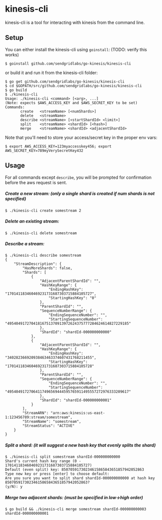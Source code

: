 # kinesis-cli

kinesis-cli is a tool for interacting with kinesis from the command line.

## Setup

You can either install the kinesis-cli using `goinstall`:
(TODO: verify this works)

    $ goinstall github.com/sendgridlabs/go-kinesis/kinesis-cli

or build it and run it from the kinesis-cli folder:

```
$ go get github.com/sendgridlabs/go-kinesis/kinesis-cli
$ cd $GOPATH/src/github.com/sendgridlabs/go-kinesis/kinesis-cli
$ go build
$ ./kinesis-cli
Usage: ./kinesis-cli <command> [<arg>, ...]
(Note: expects $AWS_ACCESS_KEY and $AWS_SECRET_KEY to be set)
Commands:
       create   <streamName> [<numShards>]
       delete   <streamName>
       describe <streamName> [<startShardId> <limit>]
       split    <streamName> <shardId> [<hash>]
       merge    <streamName> <shardId> <adjacentShardId>
```

Note that you'll need to store your access/secret key in the proper env vars:

    $ export AWS_ACCESS_KEY=123myaccesskey456; export AWS_SECRET_KEY=789myVerySecretKey432

## Usage

For all commands except `describe`, you will be prompted for confirmation before the aws request is sent.

##### Create a new stream: (only a single shard is created if num shards is not specified)

	$ ./kinesis-cli create somestream 2

##### Delete an existing stream:

    $ ./kinesis-cli delete somestream

##### Describe a stream:

```
$ ./kinesis-cli describe somestream
{
    "StreamDescription": {
        "HasMoreShards": false,
        "Shards": [
            {
                "AdjacentParentShardId": "",
                "HashKeyRange": {
                    "EndingHashKey": "170141183460469231731687303715884105727",
                    "StartingHashKey": "0"
                },
                "ParentShardId": "",
                "SequenceNumberRange": {
                    "EndingSequenceNumber": "",
                    "StartingSequenceNumber": "49540491727041816751370913972624375777284624614827229185"
                },
                "ShardId": "shardId-000000000000"
            },
            {
                "AdjacentParentShardId": "",
                "HashKeyRange": {
                    "EndingHashKey": "340282366920938463463374607431768211455",
                    "StartingHashKey": "170141183460469231731687303715884105728"
                },
                "ParentShardId": "",
                "SequenceNumberRange": {
                    "EndingSequenceNumber": "",
                    "StartingSequenceNumber": "49540491727064117496569444595765911495557272976333209617"
                },
                "ShardId": "shardId-000000000001"
            }
        ],
        "StreamARN": "arn:aws:kinesis:us-east-1:123456789:stream/somestream",
        "StreamName": "somestream",
        "StreamStatus": "ACTIVE"
    }
}

```

##### Split a shard: (it will suggest a new hash key that evenly splits the shard)

```
$ ./kinesis-cli split somestream shardId-000000000000
Shard's current hash key range (0 - 170141183460469231731687303715884105727)
Default (even split) key: 85070591730234615865843651857942052863
Type new key or press [enter] to choose default: 
Are you sure you want to split shard shardId-000000000000 at hash key 85070591730234615865843651857942052863?
(y/N): y
```

##### Merge two adjacent shards: (must be specified in low->high order)

    $ go build && ./kinesis-cli merge somestream shardId-000000000003 shardId-000000000001
